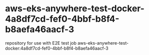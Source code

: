 # aws-eks-anywhere-test-docker-4a8df7cd-fef0-4bbf-b8f4-b8aefa46aacf-3
repository for use with E2E test job aws-eks-anywhere-test-docker:4a8df7cd-fef0-4bbf-b8f4-b8aefa46aacf-3
